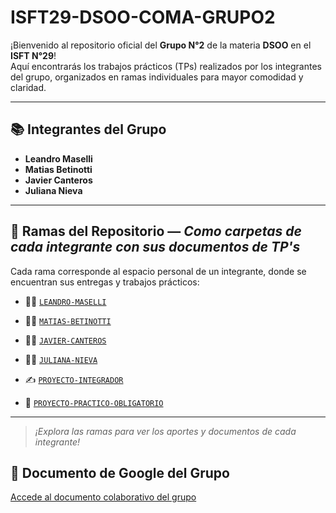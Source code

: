 # ISFT29-DSOO-COMA-GRUPO2

¡Bienvenido al repositorio oficial del **Grupo N°2** de la materia **DSOO** en el **ISFT N°29**!  
Aquí encontrarás los trabajos prácticos (TPs) realizados por los integrantes del grupo, organizados en ramas individuales para mayor comodidad y claridad.

---

## 📚 Integrantes del Grupo

- **Leandro Maselli**
- **Matias Betinotti**
- **Javier Canteros**
- **Juliana Nieva**

---

## 🌿 Ramas del Repositorio &mdash; _Como carpetas de cada integrante con sus documentos de TP's_

Cada rama corresponde al espacio personal de un integrante, donde se encuentran sus entregas y trabajos prácticos:

- 👨‍💻 [`LEANDRO-MASELLI`](https://github.com/leoroan/ISFT29-DSOO-COMA-GRUPO2/tree/main/LEANDRO-MASELLI)
- 👨‍💻 [`MATIAS-BETINOTTI`](https://github.com/leoroan/ISFT29-DSOO-COMA-GRUPO2/tree/main/MATIAS-BETINOTTI)
- 👨‍💻 [`JAVIER-CANTEROS`](https://github.com/leoroan/ISFT29-DSOO-COMA-GRUPO2/tree/main/JAVIER-CANTEROS)
- 👩‍💻 [`JULIANA-NIEVA`](https://github.com/leoroan/ISFT29-DSOO-COMA-GRUPO2/tree/main/JULIANA-NIEVA)

- ✍️ [`PROYECTO-INTEGRADOR`](https://github.com/leoroan/ISFT29-DSOO-COMA-GRUPO2/tree/main/Proyecto%20Integrador)
- 📓 [`PROYECTO-PRACTICO-OBLIGATORIO`](https://github.com/leoroan/ISFT29-DSOO-COMA-GRUPO2/tree/main/Trabajo%20Práctico%20Obligatorio)


---

> _¡Explora las ramas para ver los aportes y documentos de cada integrante!_


## 📄 Documento de Google del Grupo

[Accede al documento colaborativo del grupo](https://docs.google.com/document/d/1ZnGVUTRVnBdTemNCy8GlPXTsq5Dwsniyfk5je8CUOo4/edit?usp=sharing)

